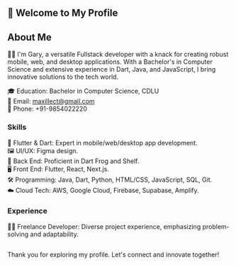 ## 🌟 Welcome to My Profile

## About Me

👨‍💻 I'm Gary, a versatile Fullstack developer with a knack for creating robust mobile, web, and desktop applications. With a Bachelor's in Computer Science and extensive experience in Dart, Java, and JavaScript, I bring innovative solutions to the tech world.

🎓 Education: Bachelor in Computer Science, CDLU                                                    
📧 Email: maxillect@gmail.com                                                              
📱 Phone: +91-9854022220                                                  

### Skills

🚀 Flutter & Dart: Expert in mobile/web/desktop app development.                                    
🖼️ UI/UX: Figma design.                                                                        
🔧 Back End: Proficient in Dart Frog and Shelf.                                    
🖥️ Front End: Flutter, React, Next.js.                                                                        
🛠️ Programming: Java, Dart, Python, HTML/CSS, JavaScript, SQL, Git.                                    
☁️ Cloud Tech: AWS, Google Cloud, Firebase, Supabase, Amplify.                              

### Experience

👨‍🚀 Freelance Developer: Diverse project experience, emphasizing problem-solving and adaptability.                                        

## 

Thank you for exploring my profile. Let's connect and innovate together!
